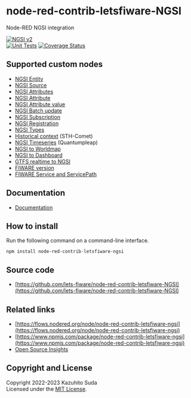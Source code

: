 # node-red-contrib-letsfiware-NGSI

Node-RED NGSI integration

[![NGSI v2](https://img.shields.io/badge/NGSI-v2-5dc0cf.svg)](https://fiware-ges.github.io/orion/api/v2/stable/)
<br/>
[![Unit Tests](https://github.com/lets-fiware/node-red-contrib-letsfiware-NGSI/actions/workflows/ci.yml/badge.svg)](https://github.com/lets-fiware/node-red-contrib-letsfiware-NGSI/actions/workflows/ci.yml)
[![Coverage Status](https://coveralls.io/repos/github/lets-fiware/node-red-contrib-letsfiware-NGSI/badge.svg?branch=main)](https://coveralls.io/github/lets-fiware/node-red-contrib-letsfiware-NGSI?branch=main)

## Supported custom nodes

-   [NGSI Entity](custom_nodes/ngsi_entity.md)
-   [NGSI Source](custom_nodes/ngsi_source.md)
-   [NGSI Attributes](custom_nodes/ngsi_attributes.md)
-   [NGSI Attribute](custom_nodes/ngsi_attribute.md)
-   [NGSI Attribute value](custom_nodes/ngsi_attribute_value.md)
-   [NGSI Batch update](custom_nodes/ngsi_batch_update.md)
-   [NGSI Subscription](custom_nodes/ngsi_subscription.md)
-   [NGSI Registration](custom_nodes/ngsi_registration.md)
-   [NGSI Types](custom_nodes/ngsi_types.md)
-   [Historical context](custom_nodes/historical_context.md) (STH-Comet)
-   [NGSI Timeseries](custom_nodes/ngsi_timeseries.md) (Quantumpleap)
-   [NGSI to Worldmap](custom_nodes/ngsi_to_worldmap.md)
-   [NGSI to Dashboard](custom_nodes/ngsi_to_dashboard.md)
-   [GTFS realtime to NGSI](custom_nodes/ngsi_gtfs_realtime.md)
-   [FIWARE version](custom_nodes/fiware_version.md)
-   [FIWARE Service and ServicePath](custom_nodes/service-and-servicepath.md)

## Documentation

-   [Documentation](https://node-red-contrib-letsfiware-ngsi.letsfiware.jp/)

## How to install

Run the following command on a command-line interface.

```
npm install node-red-contrib-letsfiware-ngsi
```

## Source code

-   [https://github.com/lets-fiware/node-red-contrib-letsfiware-NGSI](https://github.com/lets-fiware/node-red-contrib-letsfiware-NGSI)

## Related links

-   [https://flows.nodered.org/node/node-red-contrib-letsfiware-ngsi](https://flows.nodered.org/node/node-red-contrib-letsfiware-ngsi)
-   [https://www.npmjs.com/package/node-red-contrib-letsfiware-ngsi](https://www.npmjs.com/package/node-red-contrib-letsfiware-ngsi)
-   [Open Source Insights](https://deps.dev/npm/node-red-contrib-letsfiware-ngsi)

## Copyright and License

Copyright 2022-2023 Kazuhito Suda<br>
Licensed under the [MIT License](./LICENSE).
